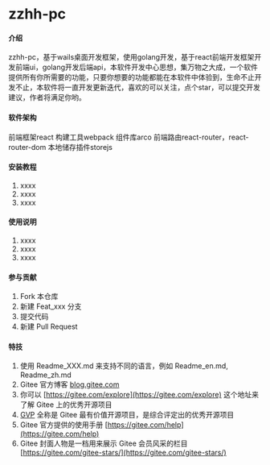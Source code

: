 # zzhh-pc

#### 介绍
zzhh-pc，基于wails桌面开发框架，使用golang开发，基于react前端开发框架开发前端ui，golang开发后端api，本软件开发中心思想，集万物之大成，一个软件提供所有你所需要的功能，只要你想要的功能都能在本软件中体验到，生命不止开发不止，本软件将一直开发更新迭代，喜欢的可以关注，点个star，可以提交开发建议，作者将满足你哟。

#### 软件架构
前端框架react
构建工具webpack
组件库arco
前端路由react-router，react-router-dom
本地储存插件storejs



#### 安装教程

1.  xxxx
2.  xxxx
3.  xxxx

#### 使用说明

1.  xxxx
2.  xxxx
3.  xxxx

#### 参与贡献

1.  Fork 本仓库
2.  新建 Feat_xxx 分支
3.  提交代码
4.  新建 Pull Request


#### 特技

1.  使用 Readme\_XXX.md 来支持不同的语言，例如 Readme\_en.md, Readme\_zh.md
2.  Gitee 官方博客 [blog.gitee.com](https://blog.gitee.com)
3.  你可以 [https://gitee.com/explore](https://gitee.com/explore) 这个地址来了解 Gitee 上的优秀开源项目
4.  [GVP](https://gitee.com/gvp) 全称是 Gitee 最有价值开源项目，是综合评定出的优秀开源项目
5.  Gitee 官方提供的使用手册 [https://gitee.com/help](https://gitee.com/help)
6.  Gitee 封面人物是一档用来展示 Gitee 会员风采的栏目 [https://gitee.com/gitee-stars/](https://gitee.com/gitee-stars/)
